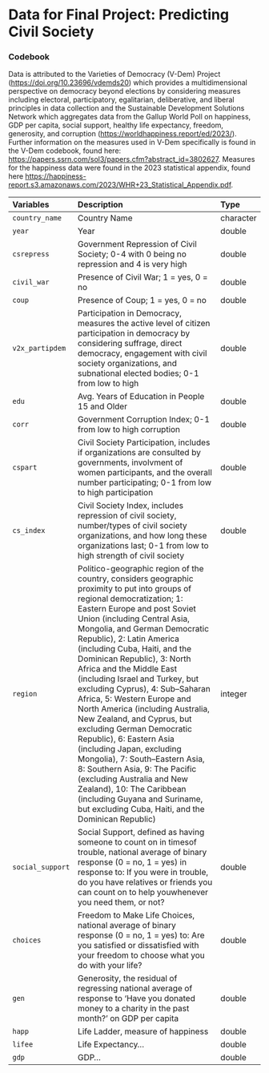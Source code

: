 # Data for Final Project: Predicting Civil Society

### Codebook

Data is attributed to the Varieties of Democracy (V-Dem) Project
(https://doi.org/10.23696/vdemds20) which provides a multidimensional
perspective on democracy beyond elections by considering measures
including electoral, participatory, egalitarian, deliberative, and
liberal principles in data collection and the Sustainable Development
Solutions Network which aggregates data from the Gallup World Poll on
happiness, GDP per capita, social support, healthy life expectancy,
freedom, generosity, and corruption
(https://worldhappiness.report/ed/2023/). Further information on the
measures used in V-Dem specifically is found in the V-Dem codebook,
found here: https://papers.ssrn.com/sol3/papers.cfm?abstract_id=3802627.
Measures for the happiness data were found in the 2023 statistical
appendix, found here
https://happiness-report.s3.amazonaws.com/2023/WHR+23_Statistical_Appendix.pdf.

<div class="cell-output-display">

| Variables        | Description                                                                                                                                                                                                                                                                                                                                                                                                                                                                                                                                                                                                                                                                                                                                                                                                              | Type      |
|:-----------------|:-------------------------------------------------------------------------------------------------------------------------------------------------------------------------------------------------------------------------------------------------------------------------------------------------------------------------------------------------------------------------------------------------------------------------------------------------------------------------------------------------------------------------------------------------------------------------------------------------------------------------------------------------------------------------------------------------------------------------------------------------------------------------------------------------------------------------|:----------|
| `country_name`   | Country Name                                                                                                                                                                                                                                                                                                                                                                                                                                                                                                                                                                                                                                                                                                                                                                                                             | character |
| `year`           | Year                                                                                                                                                                                                                                                                                                                                                                                                                                                                                                                                                                                                                                                                                                                                                                                                                     | double    |
| `csrepress`      | Government Repression of Civil Society; 0-4 with 0 being no repression and 4 is very high                                                                                                                                                                                                                                                                                                                                                                                                                                                                                                                                                                                                                                                                                                                                | double    |
| `civil_war`      | Presence of Civil War; 1 = yes, 0 = no                                                                                                                                                                                                                                                                                                                                                                                                                                                                                                                                                                                                                                                                                                                                                                                   | double    |
| `coup`           | Presence of Coup; 1 = yes, 0 = no                                                                                                                                                                                                                                                                                                                                                                                                                                                                                                                                                                                                                                                                                                                                                                                        | double    |
| `v2x_partipdem`  | Participation in Democracy, measures the active level of citizen participation in democracy by considering suffrage, direct democracy, engagement with civil society organizations, and subnational elected bodies; 0-1 from low to high                                                                                                                                                                                                                                                                                                                                                                                                                                                                                                                                                                                 | double    |
| `edu`            | Avg. Years of Education in People 15 and Older                                                                                                                                                                                                                                                                                                                                                                                                                                                                                                                                                                                                                                                                                                                                                                           | double    |
| `corr`           | Government Corruption Index; 0-1 from low to high corruption                                                                                                                                                                                                                                                                                                                                                                                                                                                                                                                                                                                                                                                                                                                                                             | double    |
| `cspart`         | Civil Society Participation, includes if organizations are consulted by governments, involvment of women participants, and the overall number participating; 0-1 from low to high participation                                                                                                                                                                                                                                                                                                                                                                                                                                                                                                                                                                                                                          | double    |
| `cs_index`       | Civil Society Index, includes repression of civil society, number/types of civil society organizations, and how long these organizations last; 0-1 from low to high strength of civil society                                                                                                                                                                                                                                                                                                                                                                                                                                                                                                                                                                                                                            | double    |
| `region`         | Politico-geographic region of the country, considers geographic proximity to put into groups of regional democratization; 1: Eastern Europe and post Soviet Union (including Central Asia, Mongolia, and German Democratic Republic), 2: Latin America (including Cuba, Haiti, and the Dominican Republic), 3: North Africa and the Middle East (including Israel and Turkey, but excluding Cyprus), 4: Sub–Saharan Africa, 5: Western Europe and North America (including Australia, New Zealand, and Cyprus, but excluding German Democratic Republic), 6: Eastern Asia (including Japan, excluding Mongolia), 7: South–Eastern Asia, 8: Southern Asia, 9: The Pacific (excluding Australia and New Zealand), 10: The Caribbean (including Guyana and Suriname, but excluding Cuba, Haiti, and the Dominican Republic) | integer   |
| `social_support` | Social Support, defined as having someone to count on in timesof trouble, national average of binary response (0 = no, 1 = yes) in response to: If you were in trouble, do you have relatives or friends you can count on to help youwhenever you need them, or not?                                                                                                                                                                                                                                                                                                                                                                                                                                                                                                                                                     | double    |
| `choices`        | Freedom to Make Life Choices, national average of binary response (0 = no, 1 = yes) to: Are you satisfied or dissatisfied with your freedom to choose what you do with your life?                                                                                                                                                                                                                                                                                                                                                                                                                                                                                                                                                                                                                                        | double    |
| `gen`            | Generosity, the residual of regressing national average of response to ‘Have you donated money to a charity in the past month?’ on GDP per capita                                                                                                                                                                                                                                                                                                                                                                                                                                                                                                                                                                                                                                                                        | double    |
| `happ`           | Life Ladder, measure of happiness                                                                                                                                                                                                                                                                                                                                                                                                                                                                                                                                                                                                                                                                                                                                                                                        | double    |
| `lifee`          | Life Expectancy…                                                                                                                                                                                                                                                                                                                                                                                                                                                                                                                                                                                                                                                                                                                                                                                                         | double    |
| `gdp`            | GDP…                                                                                                                                                                                                                                                                                                                                                                                                                                                                                                                                                                                                                                                                                                                                                                                                                     | double    |

</div>
